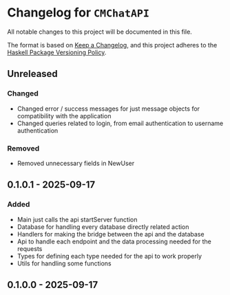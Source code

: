 # Changelog for `CMChatAPI`

All notable changes to this project will be documented in this file.

The format is based on [Keep a Changelog](https://keepachangelog.com/en/1.0.0/),
and this project adheres to the
[Haskell Package Versioning Policy](https://pvp.haskell.org/).

## Unreleased

### Changed

- Changed error / success messages for just message objects for compatibility with the application
- Changed queries related to login, from email authentication to username authentication

### Removed

- Removed unnecessary fields in NewUser

## 0.1.0.1 - 2025-09-17

### Added

- Main just calls the api startServer function
- Database for handling every database directly related action
- Handlers for making the bridge between the api and the database
- Api to handle each endpoint and the data processing needed for the requests
- Types for defining each type needed for the api to work properly
- Utils for handling some functions

## 0.1.0.0 - 2025-09-17
